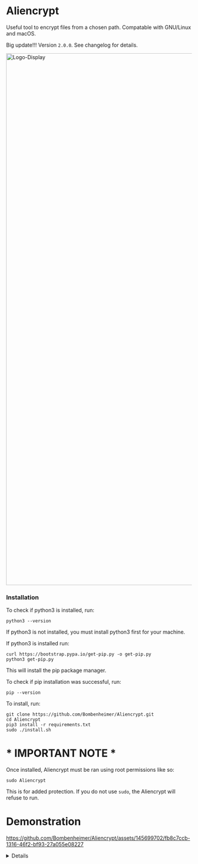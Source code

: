 # Aliencrypt
Useful tool to encrypt files from a chosen path. Compatable with GNU/Linux and macOS.

Big update!!! Version ```2.0.0```. See changelog for details.

<img width="1440" alt="Logo-Display" src="https://github.com/Bombenheimer/Aliencrypt/assets/145699702/8927f26e-f0e9-4fdd-a177-8f7ae1bce6ca">

### Installation

To check if python3 is installed, run:
```
python3 --version
```

If python3 is not installed, you must install python3 first for your machine.

If python3 is installed run:
```
curl https://bootstrap.pypa.io/get-pip.py -o get-pip.py
python3 get-pip.py
```

This will install the pip package manager.

To check if pip installation was successful, run:
```
pip --version
```

To install, run:
```
git clone https://github.com/Bombenheimer/Aliencrypt.git
cd Aliencrypt
pip3 install -r requirements.txt
sudo ./install.sh
```

# * IMPORTANT NOTE *
Once installed, Aliencrypt must be ran using root permissions like so:
```
sudo Aliencrypt
```

This is for added protection. If you do not use ```sudo```, the Aliencrypt will refuse to run.

# Demonstration

https://github.com/Bombenheimer/Aliencrypt/assets/145699702/fb8c7ccb-1316-46f2-bf93-27a055e08227

<details>
<summary> Details </summary>
Author: <strong><a href="https://github.com/Bombenheimer">Bombenheimer</a></strong>

Version: 2.0.0
</details>
